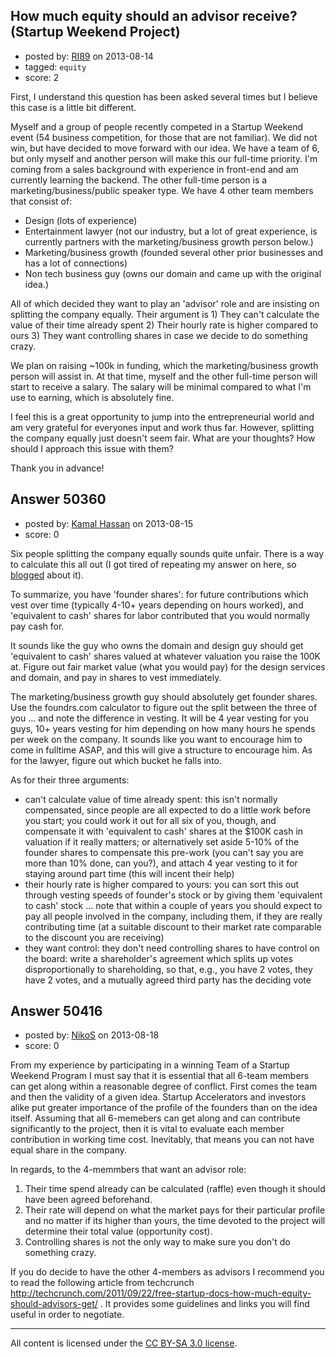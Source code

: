 ## How much equity should an advisor receive? (Startup Weekend Project)

- posted by: [RI89](https://stackexchange.com/users/-1/27439-ri89) on 2013-08-14
- tagged: `equity`
- score: 2

First, I understand this question has been asked several times but I believe this case is a little bit different.

Myself and a group of people recently competed in a Startup Weekend event (54 business competition, for those that are not familiar). We did not win, but have decided to move forward with our idea. We have a team of 6, but only myself and another person will make this our full-time priority. I'm coming from a sales background with experience in front-end and am currently learning the backend. The other full-time person is a marketing/business/public speaker type. We have 4 other team members that consist of: 

 - Design (lots of experience)
 - Entertainment lawyer (not our industry, but a lot of great experience, is currently partners with the marketing/business growth person below.)
 - Marketing/business growth (founded several other prior businesses and has a lot of connections)
 - Non tech business guy (owns our domain and came up with the original idea.)

All of which decided they want to play an 'advisor' role and are insisting on splitting the company equally. Their argument is 1) They can't calculate the value of their time already spent 2) Their hourly rate is higher compared to ours 3) They want controlling shares in case we decide to do something crazy.
 
We plan on raising ~100k in funding, which the marketing/business growth person will assist in. At that time, myself and the other full-time person will start to receive a salary. The salary will be minimal compared to what I'm use to earning, which is absolutely fine. 

I feel this is a great opportunity to jump into the entrepreneurial world and am  very grateful for everyones input and work thus far. However, splitting the company equally just doesn't seem fair. What are your thoughts? How should I approach this issue with them?

Thank you in advance!


## Answer 50360

- posted by: [Kamal Hassan](https://stackexchange.com/users/-1/27332-kamal-hassan) on 2013-08-15
- score: 0

<p>Six people splitting the company equally sounds quite unfair. There is a way to calculate this all out (I got tired of repeating my answer on here, so <a href="http://blog.venturelynx.com/2013/08/13/how-to-split-equity-in-a-startup/" rel="nofollow">blogged</a> about it).</p>

<p>To summarize, you have 'founder shares': for future contributions which vest over time (typically 4-10+ years depending on hours worked), and 'equivalent to cash' shares for labor contributed that you would normally pay cash for.</p>

<p>It sounds like the guy who owns the domain and design guy should get 'equivalent to cash' shares valued at whatever valuation you raise the 100K at. Figure out fair market value (what you would pay) for the design services and domain, and pay in shares to vest immediately.</p>

<p>The marketing/business growth guy should absolutely get founder shares. Use the foundrs.com calculator to figure out the split between the three of you ... and note the difference in vesting. It will be 4 year vesting for you guys, 10+ years vesting for him depending on how many hours he spends per week on the company. It sounds like you want to encourage him to come in fulltime ASAP, and this will give a structure to encourage him. As for the lawyer, figure out which bucket he falls into.</p>

<p>As for their three arguments:</p>

<ul>
<li>can't calculate value of time already spent: this isn't normally compensated, since people are all expected to do a little work before you start; you could work it out for all six of you, though, and compensate it with 'equivalent to cash' shares at the $100K cash in valuation if it really matters; or alternatively set aside 5-10% of the founder shares to compensate this pre-work (you can't say you are more than 10% done, can you?), and attach 4 year vesting to it for staying around part time (this will incent their help)</li>
<li>their hourly rate is higher compared to yours: you can sort this out through vesting speeds of founder's stock or by giving them 'equivalent to cash' stock ... note that within a couple of years you should expect to pay all people involved in the company, including them, if they are really contributing time (at a suitable discount to their market rate comparable to the discount you are receiving)</li>
<li>they want control: they don't need controlling shares to have control on the board: write a shareholder's agreement which splits up votes disproportionally to shareholding, so that, e.g., you have 2 votes, they have 2 votes, and a mutually agreed third party has the deciding vote</li>
</ul>



## Answer 50416

- posted by: [NikoS](https://stackexchange.com/users/-1/27428-nikos) on 2013-08-18
- score: 0

From my experience by participating in a winning Team of a Startup Weekend Program I must say that it is essential that all 6-team members can get along within a reasonable degree of conflict. First comes the team and then the validity of a given idea. Startup Accelerators and investors alike put greater importance of the profile of the founders than on the idea itself. Assuming that all 6-memebers can get along and can contribute significantly to the project, then it is vital to evaluate each member contribution in working time cost. Inevitably, that means you can not have equal share in the company. 

In regards, to the 4-memmbers that want an advisor role:

 1. Their time spend already can be calculated (raffle) even though it should have been agreed beforehand. 
 2. Their rate will depend on what the market pays for their particular profile and no matter if its higher than yours, the time devoted to the project will determine their total value (opportunity cost).
 3. Controlling shares is not the only way to make sure you don't do something crazy. 

If you do decide to have the other 4-members as advisors I recommend you to read the following article from techcrunch http://techcrunch.com/2011/09/22/free-startup-docs-how-much-equity-should-advisors-get/ . It provides some guidelines and links you will find useful in order to negotiate.





---

All content is licensed under the [CC BY-SA 3.0 license](https://creativecommons.org/licenses/by-sa/3.0/).
